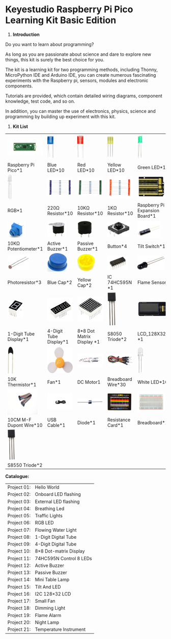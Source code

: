 # **Keyestudio Raspberry Pi Pico Learning Kit Basic Edition**

1.  **Introduction**

Do you want to learn about programming?

As long as you are passionate about science and dare to explore new
things, this kit is surely the best choice for you.

The kit is a learning kit for two programming methods, including Thonny,
MicroPython IDE and Arduino IDE, you can create numerous fascinating
experiments with the Raspberry pi, sensors, modules and electronic
components.

Tutorials are provided, which contain detailed wiring diagrams,
component knowledge, test code, and so on.

In addition, you can master the use of electronics, physics, science and
programming by building up experiment with this kit.

1.  **Kit List**

|                                                                                                                  |                                                                                                                                                |                                                                                                         |                                                                                                        |                                                                                                                                                        |
|------------------------------------------------------------------------------------------------------------------|------------------------------------------------------------------------------------------------------------------------------------------------|---------------------------------------------------------------------------------------------------------|--------------------------------------------------------------------------------------------------------|--------------------------------------------------------------------------------------------------------------------------------------------------------|
| <img src="https://raw.githubusercontent.com/keyestudio/KS3026-Keyestudio-Raspberry-Pi-Pico-Learning-Kit-Basic-Edition-Raspberry-Pi/master/media/2e2bec86b3985dab2f1c07dfdb89ba73.jpeg" style="width:1.43264in;height:0.57014in" /> | <img src="https://raw.githubusercontent.com/keyestudio/KS3026-Keyestudio-Raspberry-Pi-Pico-Learning-Kit-Basic-Edition-Raspberry-Pi/master/media/5a1d3dbf0c5daf6136044b828a777acd.png" style="width:0.20208in;height:0.75in" />                                            | <img src="https://raw.githubusercontent.com/keyestudio/KS3026-Keyestudio-Raspberry-Pi-Pico-Learning-Kit-Basic-Edition-Raspberry-Pi/master/media/cddded49c863ef913bbe2ef3832da74b.png" style="width:0.18889in;height:0.75417in" />  | <img src="https://raw.githubusercontent.com/keyestudio/KS3026-Keyestudio-Raspberry-Pi-Pico-Learning-Kit-Basic-Edition-Raspberry-Pi/master/media/679ad0aaef0b7b199aaf0967e1aa5367.png" style="width:0.18333in;height:0.72569in" /> | <img src="https://raw.githubusercontent.com/keyestudio/KS3026-Keyestudio-Raspberry-Pi-Pico-Learning-Kit-Basic-Edition-Raspberry-Pi/master/media/0eead4be7850896afc83477bd7c260d8.png" style="width:0.16736in;height:0.81042in" />                                                                               |
| Raspberry Pi Pico\*1                                                                                             | Blue LED\*10                                                                                                                                   | Red LED\*10                                                                                             | Yellow LED\*10                                                                                         | Green LED\*10                                                                                                                                          |
| <img src="https://raw.githubusercontent.com/keyestudio/KS3026-Keyestudio-Raspberry-Pi-Pico-Learning-Kit-Basic-Edition-Raspberry-Pi/master/media/dcfc8e5199deff770c9953f99726d9f9.png" style="width:0.14861in;height:0.82222in" />                     | <img src="https://raw.githubusercontent.com/keyestudio/KS3026-Keyestudio-Raspberry-Pi-Pico-Learning-Kit-Basic-Edition-Raspberry-Pi/master/media/7ea6c448cde965cc0c899e3906b16398.png" style="width:0.82222in;height:0.60278in" />                                                            | <img src="https://raw.githubusercontent.com/keyestudio/KS3026-Keyestudio-Raspberry-Pi-Pico-Learning-Kit-Basic-Edition-Raspberry-Pi/master/media/1baebd241a5c0654eb9bc571db904683.png" style="width:0.83056in;height:0.60417in" />                     | <img src="https://raw.githubusercontent.com/keyestudio/KS3026-Keyestudio-Raspberry-Pi-Pico-Learning-Kit-Basic-Edition-Raspberry-Pi/master/media/0113c0595ce216f178c0948f77efd03e.png" style="width:0.94306in;height:0.72153in" />                   | <img src="https://raw.githubusercontent.com/keyestudio/KS3026-Keyestudio-Raspberry-Pi-Pico-Learning-Kit-Basic-Edition-Raspberry-Pi/master/media/6c37bfe713c71e1f5d4a176c0af9e4b5.png" style="width:0.92083in;height:0.70833in" />                                                               |
| RGB\*1                                                                                                           | 220Ω Resistor\*10                                                                                                                              | 10KΩ Resistor\*10                                                                                       | 1KΩ Resistor\*10                                                                                       | Raspberry Pi Pico Expansion Board\*1                                                                                                                   |
| <img src="https://raw.githubusercontent.com/keyestudio/KS3026-Keyestudio-Raspberry-Pi-Pico-Learning-Kit-Basic-Edition-Raspberry-Pi/master/media/d0a42506a43071b51bc17f9e39caa37c.png" style="width:0.57847in;height:0.52917in" />                                        | <img src="https://raw.githubusercontent.com/keyestudio/KS3026-Keyestudio-Raspberry-Pi-Pico-Learning-Kit-Basic-Edition-Raspberry-Pi/master/media/60a660b4c23562a74563483b7af3f568.png" style="width:0.61667in;height:0.50139in" />                                        | <img src="https://raw.githubusercontent.com/keyestudio/KS3026-Keyestudio-Raspberry-Pi-Pico-Learning-Kit-Basic-Edition-Raspberry-Pi/master/media/5444cd34945d9cc2dbb825a8be8d49ad.png" style="width:0.48125in;height:0.57708in" /> | <img src="https://raw.githubusercontent.com/keyestudio/KS3026-Keyestudio-Raspberry-Pi-Pico-Learning-Kit-Basic-Edition-Raspberry-Pi/master/media/5b8fea4657b47510d199f740fdcaaa9d.png" style="width:0.72708in;height:0.50556in" />                              | <img src="https://raw.githubusercontent.com/keyestudio/KS3026-Keyestudio-Raspberry-Pi-Pico-Learning-Kit-Basic-Edition-Raspberry-Pi/master/media/f2b0fe5c69eada37beef36022ae03974.png" style="width:0.77083in;height:0.57083in" />                                                                              |
| 10KΩ Potentiometer\*1                                                                                            | Active Buzzer\*1                                                                                                                               | Passive Buzzer\*1                                                                                       | Button\*4                                                                                              | Tilt Switch\*1                                                                                                                                         |
| <img src="https://raw.githubusercontent.com/keyestudio/KS3026-Keyestudio-Raspberry-Pi-Pico-Learning-Kit-Basic-Edition-Raspberry-Pi/master/media/7ea5721963dbb796fde0e7c2f3e8e4b5.png" style="width:0.70833in;height:0.47847in" />                                        | <img src="https://raw.githubusercontent.com/keyestudio/KS3026-Keyestudio-Raspberry-Pi-Pico-Learning-Kit-Basic-Edition-Raspberry-Pi/master/media/cff79a8ecf7a8dfe56b44a8c93a23693.png" style="width:0.65347in;height:0.60347in" />                                                                      | <img src="https://raw.githubusercontent.com/keyestudio/KS3026-Keyestudio-Raspberry-Pi-Pico-Learning-Kit-Basic-Edition-Raspberry-Pi/master/media/8defa4d3994ce0f2291b05c2fd04ee9c.png" style="width:0.57708in;height:0.56875in" />                               | <img src="https://raw.githubusercontent.com/keyestudio/KS3026-Keyestudio-Raspberry-Pi-Pico-Learning-Kit-Basic-Edition-Raspberry-Pi/master/media/e5756d5b6983fb93087e49a42482dcb8.png" style="width:0.67014in;height:0.47222in" />                              | <img src="https://raw.githubusercontent.com/keyestudio/KS3026-Keyestudio-Raspberry-Pi-Pico-Learning-Kit-Basic-Edition-Raspberry-Pi/master/media/adb25a98a644070c6de378fe98017d8b.png" style="width:0.88681in;height:0.48819in" />                                                                              |
| Photoresistor\*3                                                                                                 | Blue Cap\*2                                                                                                                                    | Yellow Cap\*2                                                                                           | IC 74HC595N \*1                                                                                        | Flame Sensor\*1                                                                                                                                        |
| <img src="https://raw.githubusercontent.com/keyestudio/KS3026-Keyestudio-Raspberry-Pi-Pico-Learning-Kit-Basic-Edition-Raspberry-Pi/master/media/c88b647385c69cfc1a6746a3c459ab12.png" style="width:0.52014in;height:0.58056in" />                                        | <img src="https://raw.githubusercontent.com/keyestudio/KS3026-Keyestudio-Raspberry-Pi-Pico-Learning-Kit-Basic-Edition-Raspberry-Pi/master/media/85cfe0f4b888f5543316d1eebbfde4f8.png" style="width:1.00486in;height:0.75208in" /><img src="https://raw.githubusercontent.com/keyestudio/KS3026-Keyestudio-Raspberry-Pi-Pico-Learning-Kit-Basic-Edition-Raspberry-Pi/master/media/723dc2c4078b7d3f84b7f1ae76edbabe.png" style="width:0in;height:0in" /> | <img src="https://raw.githubusercontent.com/keyestudio/KS3026-Keyestudio-Raspberry-Pi-Pico-Learning-Kit-Basic-Edition-Raspberry-Pi/master/media/d226a1f3c801ac78321f0692143c853e.png" style="width:0.87917in;height:0.81389in" />                               | <img src="https://raw.githubusercontent.com/keyestudio/KS3026-Keyestudio-Raspberry-Pi-Pico-Learning-Kit-Basic-Edition-Raspberry-Pi/master/media/9197d4aff9356c585b7ef68e33a6881d.png" style="width:0.27986in;height:1.08819in" />                              | <img src="https://raw.githubusercontent.com/keyestudio/KS3026-Keyestudio-Raspberry-Pi-Pico-Learning-Kit-Basic-Edition-Raspberry-Pi/master/media/2c2645e94a00867ac23e8a022f0a631a.png" style="width:0.99306in;height:0.47917in" /><img src="https://raw.githubusercontent.com/keyestudio/KS3026-Keyestudio-Raspberry-Pi-Pico-Learning-Kit-Basic-Edition-Raspberry-Pi/master/media/2c2645e94a00867ac23e8a022f0a631a.png" style="width:0in;height:0in" /> |
| 1-Digit Tube Display\*1                                                                                          | 4-Digit Tube Display\*1                                                                                                                        | 8\*8 Dot Matrix Display \*1                                                                             | S8050 Triode\*2                                                                                        | LCD\_128X32\_DOT \*1                                                                                                                                   |
| <img src="https://raw.githubusercontent.com/keyestudio/KS3026-Keyestudio-Raspberry-Pi-Pico-Learning-Kit-Basic-Edition-Raspberry-Pi/master/media/b45bb81bb3763377c63accce606ac5f2.png" style="width:0.20139in;height:0.90069in" />                                        | <img src="https://raw.githubusercontent.com/keyestudio/KS3026-Keyestudio-Raspberry-Pi-Pico-Learning-Kit-Basic-Edition-Raspberry-Pi/master/media/009965e315276ecf1144c22c54a93fd9.png" style="width:0.89097in;height:0.85208in" />                                                                      | <img src="https://raw.githubusercontent.com/keyestudio/KS3026-Keyestudio-Raspberry-Pi-Pico-Learning-Kit-Basic-Edition-Raspberry-Pi/master/media/5f8803639698fd86903da6b920f59195.jpeg" style="width:1.08611in;height:0.43958in" />                  | <img src="https://raw.githubusercontent.com/keyestudio/KS3026-Keyestudio-Raspberry-Pi-Pico-Learning-Kit-Basic-Edition-Raspberry-Pi/master/media/fac0503511e41d3a6c1aad355baa7abb.png" style="width:1.02847in;height:0.36528in" />                              | <img src="https://raw.githubusercontent.com/keyestudio/KS3026-Keyestudio-Raspberry-Pi-Pico-Learning-Kit-Basic-Edition-Raspberry-Pi/master/media/6d6cd4fc80d694c33dd9785b8f4710ef.png" style="width:0.19444in;height:0.82847in" />                                                                              |
| 10K Thermistor\*1                                                                                                | Fan\*1                                                                                                                                         | DC Motor1                                                                                               | Breadboard Wire\*30                                                                                    | White LED\*10                                                                                                                                          |
| <img src="https://raw.githubusercontent.com/keyestudio/KS3026-Keyestudio-Raspberry-Pi-Pico-Learning-Kit-Basic-Edition-Raspberry-Pi/master/media/f1aed48e2c02214415853ad2358f3744.png" style="width:0.97569in;height:0.82431in" />                         | <img src="https://raw.githubusercontent.com/keyestudio/KS3026-Keyestudio-Raspberry-Pi-Pico-Learning-Kit-Basic-Edition-Raspberry-Pi/master/media/f43db1bf25d3e4d6d364f74f5ab39ef3.png" style="width:1.21875in;height:0.54583in" />                         | <img src="https://raw.githubusercontent.com/keyestudio/KS3026-Keyestudio-Raspberry-Pi-Pico-Learning-Kit-Basic-Edition-Raspberry-Pi/master/media/256e0663a789d10678149ffc396a6a2e.png" style="width:1.2125in;height:0.23611in" />                 | <img src="https://raw.githubusercontent.com/keyestudio/KS3026-Keyestudio-Raspberry-Pi-Pico-Learning-Kit-Basic-Edition-Raspberry-Pi/master/media/89aaafefa692d400a031a0e213879c56.png" style="width:0.78472in;height:0.55069in" />                              | <img src="https://raw.githubusercontent.com/keyestudio/KS3026-Keyestudio-Raspberry-Pi-Pico-Learning-Kit-Basic-Edition-Raspberry-Pi/master/media/d5ce8dd2cc3fcf2acd49a27962911606.png" style="width:0.91458in;height:0.62014in" />                                                                              |
| 10CM M-F Dupont Wire\*10                                                                                         | USB Cable\*1                                                                                                                                   | Diode\*1                                                                                                | Resistance Card\*1                                                                                     | Breadboard\*1                                                                                                                                          |
| <img src="https://raw.githubusercontent.com/keyestudio/KS3026-Keyestudio-Raspberry-Pi-Pico-Learning-Kit-Basic-Edition-Raspberry-Pi/master/media/9197d4aff9356c585b7ef68e33a6881d.png" style="width:0.25278in;height:0.98403in" />                                        |                                                                                                                                                |                                                                                                         |                                                                                                        |                                                                                                                                                        |
| S8550 Triode\*2                                                                                                  |                                                                                                                                                |                                                                                                         |                                                                                                        |                                                                                                                                                        |

**Catalogue:**

|             |                         |
|-------------|-------------------------|
| Project 01: | Hello World             |
| Project 02: | Onboard LED flashing    |
| Project 03: | External LED flashing   |
| Project 04: | Breathing Led           |
| Project 05: | Traffic Lights          |
| Project 06: | RGB LED                 |
| Project 07: | Flowing Water Light     |
| Project 08: | 1-Digit Digital Tube    |
| Project 09: | 4-Digit Digital Tube    |
| Project 10: | 8×8 Dot-matrix Display  |
| Project 11: | 74HC595N Control 8 LEDs |
| Project 12: | Active Buzzer           |
| Project 13: | Passive Buzzer          |
| Project 14: | Mini Table Lamp         |
| Project 15: | Tilt And LED            |
| Project 16: | I2C 128×32 LCD          |
| Project 17: | Small Fan               |
| Project 18: | Dimming Light           |
| Project 19: | Flame Alarm             |
| Project 20: | Night Lamp              |
| Project 21: | Temperature Instrument  |
